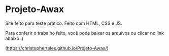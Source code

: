 # Projeto-Awax
Site feito para teste prático.
Feito com HTML, CSS e JS.

Para conferir o trabalho feito, você pode baixar os arquivos ou clicar no link abaixo :)

(https://christopherteles.github.io/Projeto-Awax/)
